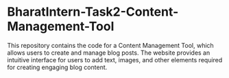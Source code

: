 # BharatIntern-Task2-Content-Management-Tool
This repository contains the code for a Content Management Tool, which allows users to create and manage blog posts. The website provides an intuitive interface for users to add text, images, and other elements required for creating engaging blog content.
